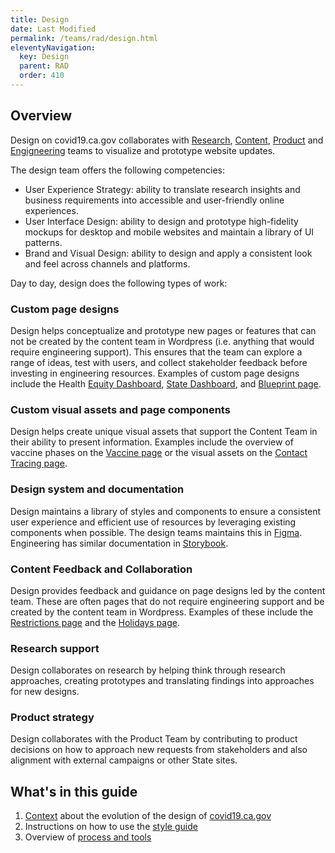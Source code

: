 ```yaml
---
title: Design 
date: Last Modified 
permalink: /teams/rad/design.html
eleventyNavigation:
  key: Design
  parent: RAD
  order: 410
---
```



## Overview

Design on covid19.ca.gov collaborates with [Research](https://teamdocs.covid19.ca.gov/teams/rad/research.html), [Content](https://teamdocs.covid19.ca.gov/teams/content/), [Product](https://teamdocs.covid19.ca.gov/teams/product/) and [Engigneering](https://teamdocs.covid19.ca.gov/teams/engineering/) teams to visualize and prototype website updates.

The design team offers the following competencies:
- User Experience Strategy: ability to translate research insights and business requirements into accessible and user-friendly online experiences.
- User Interface Design: ability to design and prototype high-fidelity mockups for desktop and mobile websites and maintain a library of UI patterns.
- Brand and Visual Design: ability to design and apply a consistent look and feel across channels and platforms.

Day to day, design does the following types of work:

### Custom page designs
Design helps conceptualize and prototype new pages or features that can not be created by the content team in Wordpress (i.e. anything that would require engineering support). This ensures that the team can explore a range of ideas, test with users, and collect stakeholder feedback before investing in engineering resources. Examples of custom page designs include the Health [Equity Dashboard](https://covid19.ca.gov/equity/), [State Dashboard](https://covid19.ca.gov/state-dashboard/), and [Blueprint page](https://covid19.ca.gov/safer-economy).

### Custom visual assets and page components
Design helps create unique visual assets that support the Content Team in their ability to present information. Examples include the overview of vaccine phases on the [Vaccine page](https://staging.covid19.ca.gov/vaccines/) or the visual assets on the [Contact Tracing page](https://covid19.ca.gov/contact-tracing/).

### Design system and documentation 
Design maintains a library of styles and components to ensure a consistent user experience and efficient use of resources by leveraging existing components when possible. The design teams maintains this in [Figma](https://www.figma.com/file/LrzsOu8U5KcMAjJTQ1O3BG/covid19.ca.gov-screens?node-id=63%3A17). Engineering has similar documentation in [Storybook](https://wonderful-plant-07a82e81e.azurestaticapps.net/?path=/story/welcome--page).

### Content Feedback and Collaboration 
Design provides feedback and guidance on page designs led by the content team. These are often pages that do not require engineering support and be created by the content team in Wordpress. Examples of these include the [Restrictions page](https://covid19.ca.gov/stay-home-except-for-essential-needs/) and the [Holidays page](https://covid19.ca.gov/holidays/).

### Research support 
Design collaborates on research by helping think through research approaches, creating prototypes and translating findings into approaches for new designs.

### Product strategy
Design collaborates with the Product Team by contributing to product decisions on how to approach new requests from stakeholders and also alignment with external campaigns or other State sites. 


## What's in this guide

1. [Context](https://teamdocs.covid19.ca.gov/teams/rad/design-context-history.html) about the evolution of the design of [covid19.ca.gov](https://covid19.ca.gov)
2. Instructions on how to use the [style guide](https://teamdocs.covid19.ca.gov/teams/rad/design-style-guide.html)
3. Overview of [process and tools](https://teamdocs.covid19.ca.gov/teams/rad/design-process-and-tools.html)


